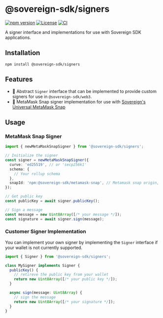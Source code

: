 # @sovereign-sdk/signers

[![npm version](https://img.shields.io/npm/v/@sovereign-sdk/signers.svg)](https://www.npmjs.com/package/@sovereign-sdk/signers)
[![License](https://img.shields.io/npm/l/@sovereign-sdk/signers.svg)](../../LICENSE)
[![CI](https://github.com/Sovereign-Labs/sovereign-sdk-web3-js/actions/workflows/ci.yaml/badge.svg)](https://github.com/Sovereign-Labs/sovereign-sdk-web3-js/actions/workflows/ci.yaml)

A signer interface and implementations for use with Sovereign SDK applications.

## Installation

```
npm install @sovereign-sdk/signers
```

## Features

- 🔐 Abstract `Signer` interface that can be implemented to provide custom signers for use in `@sovereign-sdk/web3`.
- 🦊 MetaMask Snap signer implementation for use with [Sovereign's Universal MetaMask Snap](https://github.com/Sovereign-Labs/sovereign-universal-snap)


## Usage

### MetaMask Snap Signer


```typescript
import { newMetaMaskSnapSigner } from '@sovereign-sdk/signers';

// Initialize the signer
const signer = newMetaMaskSnapSigner({
  curve: 'ed25519', // or 'secp256k1'
  schema: {
    // Your rollup schema
  },
  snapId: 'npm:@sovereign-sdk/metamask-snap', // Metamask snap origin, can be changed to `local:localhost:8080` for local development
});

// Get public key
const publicKey = await signer.publicKey();

// Sign a message
const message = new Uint8Array([/* your message */]);
const signature = await signer.sign(message);
```

### Customer Signer Implementation

You can implement your own signer by implementing the `Signer` interface if your wallet is not currently supported.

```typescript
import { Signer } from '@sovereign-sdk/signers';

class MySigner implements Signer {
  publicKey() {
    // retireve the public key from your wallet
    return new Uint8Array([/* your public key */]);
  }

  async sign(message: Uint8Array) {
    // sign the message
    return new Uint8Array([/* your signature */]);
  }
}
```
